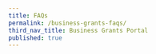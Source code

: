 ```yaml
---
title: FAQs
permalink: /business-grants-faqs/
third_nav_title: Business Grants Portal
published: true
---
```


<script src="/jquery/jquery.min.js"></script>
<script src="/jquery/bp-menu-new-tab.js"></script>